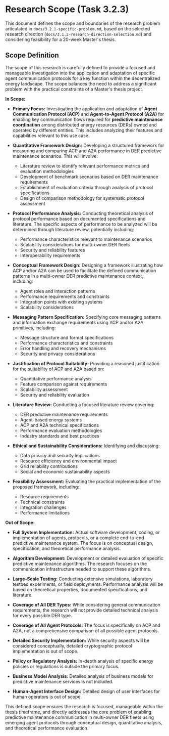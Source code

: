 # Research Scope (Task 3.2.3)

This document defines the scope and boundaries of the research problem articulated in `docs/3.2.1-specific-problem.md`, based on the selected research direction (`docs/3.1.2-research-direction-selection.md`) and considering feasibility for a 20-week Master's thesis.

## Scope Definition

The scope of this research is carefully defined to provide a focused and manageable investigation into the application and adaptation of specific agent communication protocols for a key function within the decentralized energy landscape. The scope balances the need to address a significant problem with the practical constraints of a Master's thesis project.

**In Scope:**

*   **Primary Focus:** Investigating the application and adaptation of **Agent Communication Protocol (ACP)** and **Agent-to-Agent Protocol (A2A)** for enabling key communication flows required for **predictive maintenance coordination** among distributed energy resources (DERs) owned and operated by different entities. This includes analyzing their features and capabilities relevant to this use case.

*   **Quantitative Framework Design:** Developing a structured framework for measuring and comparing ACP and A2A performance in DER predictive maintenance scenarios. This will involve:
    - Literature review to identify relevant performance metrics and evaluation methodologies
    - Development of benchmark scenarios based on DER maintenance requirements
    - Establishment of evaluation criteria through analysis of protocol specifications
    - Design of comparison methodology for systematic protocol assessment

*   **Protocol Performance Analysis:** Conducting theoretical analysis of protocol performance based on documented specifications and literature. The specific aspects of performance to be analyzed will be determined through literature review, potentially including:
    - Performance characteristics relevant to maintenance scenarios
    - Scalability considerations for multi-owner DER fleets
    - Security and reliability features
    - Interoperability requirements

*   **Conceptual Framework Design:** Designing a framework illustrating how ACP and/or A2A can be used to facilitate the defined communication patterns in a multi-owner DER predictive maintenance context, including:
    - Agent roles and interaction patterns
    - Performance requirements and constraints
    - Integration points with existing systems
    - Scalability considerations

*   **Messaging Pattern Specification:** Specifying core messaging patterns and information exchange requirements using ACP and/or A2A primitives, including:
    - Message structure and format specifications
    - Performance characteristics and constraints
    - Error handling and recovery mechanisms
    - Security and privacy considerations

*   **Justification of Protocol Suitability:** Providing a reasoned justification for the suitability of ACP and A2A based on:
    - Quantitative performance analysis
    - Feature comparison against requirements
    - Scalability assessment
    - Security and reliability evaluation

*   **Literature Review:** Conducting a focused literature review covering:
    - DER predictive maintenance requirements
    - Agent-based energy systems
    - ACP and A2A technical specifications
    - Performance evaluation methodologies
    - Industry standards and best practices

*   **Ethical and Sustainability Considerations:** Identifying and discussing:
    - Data privacy and security implications
    - Resource efficiency and environmental impact
    - Grid reliability contributions
    - Social and economic sustainability aspects

*   **Feasibility Assessment:** Evaluating the practical implementation of the proposed framework, including:
    - Resource requirements
    - Technical constraints
    - Integration challenges
    - Performance limitations

**Out of Scope:**

*   **Full System Implementation:** Actual software development, coding, or implementation of agents, protocols, or a complete end-to-end predictive maintenance system. The focus is on conceptual design, specification, and theoretical performance analysis.

*   **Algorithm Development:** Development or detailed evaluation of specific predictive maintenance algorithms. The research focuses on the communication infrastructure needed to support these algorithms.

*   **Large-Scale Testing:** Conducting extensive simulations, laboratory testbed experiments, or field deployments. Performance analysis will be based on theoretical properties, documented specifications, and literature.

*   **Coverage of All DER Types:** While considering general communication requirements, the research will not provide detailed technical analysis for every possible DER type.

*   **Coverage of All Agent Protocols:** The focus is specifically on ACP and A2A, not a comprehensive comparison of all possible agent protocols.

*   **Detailed Security Implementation:** While security aspects will be considered conceptually, detailed cryptographic protocol implementation is out of scope.

*   **Policy or Regulatory Analysis:** In-depth analysis of specific energy policies or regulations is outside the primary focus.

*   **Business Model Analysis:** Detailed analysis of business models for predictive maintenance services is not included.

*   **Human-Agent Interface Design:** Detailed design of user interfaces for human operators is out of scope.

This defined scope ensures the research is focused, manageable within the thesis timeframe, and directly addresses the core problem of enabling predictive maintenance communication in multi-owner DER fleets using emerging agent protocols through conceptual design, quantitative analysis, and theoretical performance evaluation. 